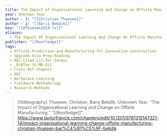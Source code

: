 ```yaml
---
title: The Impact of Organisational Learning and Change on Offsite Manufacturing
year: Unknown Year
author - 1: "[[Christian Thuesen]]"
author - 2: "[[Barış Bekdik]]"
key: "[[@Thuesen2019-fv]]"
aliases:
  - The Impact Of Organisational Learning And Change On Offsite Manufacturing
publisher: "[[Routledge]]"
tags:
  - Offsite-Production-and-Manufacturing-for-Innovative-Construction
  - Upgrade-Viva-Prep-Reading
  - AEC-Cited-Lit-for-Jacqui
  - _BibTex-to-MD-Git
  - Cross-Ref-Chapter
  - AEC
  - Workplace-Learning
  - Fieldwork-Methodology
  - Research-Methods
---
```


> [!bibliography]
> Thuesen, Christian, Barış Bekdik. Unknown Year. “The Impact of Organisational Learning and Change on Offsite Manufacturing.” "[[Routledge]]". https://www.taylorfrancis.com/chapters/edit/10.1201/9781315147321-14/impact-organisational-learning-change-offsite-manufacturing-christian-thuesen-bar%C4%B1%C5%9F-bekdik